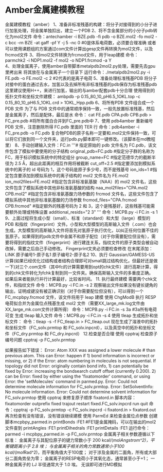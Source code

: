 # Amber金属建模教程
金属建模教程（amber）
1、准备非标准残基的构建：将分子对接得到的小分子进行加氢处理，将金属单独扣出，建立一个PDB
2、将不含金属部分的小分子pdb转化为mol2文件
命令：antechamber -i BZE.pdb -fi pdb -o BZE.mol2 -fo mol2 -c bcc -rn BZE -at gaff -pf Y -j 5 -nc 0          #0是体系电荷数，必须要合理准确
或者可以使用课题组的方案通过com文件计算出gesp文件再转换为mol2文件，以及frcmod文件
3、将mol2文件转换为frcmod文件，用于leap建模
命令：parmchk2 -i NDP1.mol2 -f mol2 -o NDP1.frcmod -a Y   
4、处理金属离子，使用amber自带脚本metalpdb2mol2.py处理，需要先去gpu里拷出来
将其放在与金属离子一个目录下
运行命令：./metalpdb2mol2.py -i FE.pdb -o FE.mol2 -c 2             #2代表的是离子电荷
5、准备处理标准残基PDB
将分子对接中的蛋白通过去水，加氢以及去掉所有非标准残基的pdb保存为标准残基pdb
这里建议使用H++，来进行加氢，输出的与amber配套pdb十分合理
使用得到的拓扑文件和坐标文件建模：
ambpdb -p 0.15_80_10_pH6.5_1OKL.top -c 0.15_80_10_pH6.5_1OKL.crd > 1OKL_Hpp.pdb
6、将所有PDB 文件组合成一个 PDB 文件
为了与 PDB 文件中的通常顺序保持一致，一般先放置标准残基，然后是金属离子，然后是配体，最后是水
命令： cat FE.pdb CPA.pdb CPB.pdb > FC_pre.pdb    #将所有蛋白合并到FC_pre.pdb中
7、使用 pdb4amber 重新编号 PDB 文件，注意删除所得 FC.pdb 里面的 TER 行
命令：pdb4amber -i FC_pre.pdb -o FC.pdb
复合物PDB的原子名称一定要和.mol2文件保持一致，可以将它们放到同一个文件夹，运行pdb.py脚本即可一键修改。（该脚本在md教程里）
8、手动创建输入文件：FC.in
'''# 指定原始的 pdb 文件名为 FC.pdb，该文件包含了模拟中要使用的分子结构
original_pdb=FC.pdb
#指定分子群的名称为 FC，用于标识模拟系统中的特定组分
group_name=FC
#指定范德华力的截断半径为 2.5 Å，超出此距离的相互作用将被截断
cut_off=2.5
#指定要添加到模拟系统中的离子的 id 号码为 1，这个号码是原子多少号，而不是残基号
ion_ids=1
#指定包含要添加到模拟系统中的离子结构的 mol2 文件名为 FE.mol2
ion_mol2files=FE.mol2
#指定包含非标准氨基酸（NAA）的 mol2 文件名，这些文件包含了模拟系统中其他非标准氨基酸的结构
naa_mol2files="CPA.mol2 CPB.mol2"
#指定包含非标准氨基酸力场参数的 frcmod 文件名，这些文件包含了模拟系统中其他非标准氨基酸的力场参数
frcmod_files="CPA.frcmod CPB.frcmod"
#指定额外的残基号码为 2 和 3，这个是残基好，这些残基可能需要额外处理或特殊设置
additional_resids="2 3" '''
命令：MCPB.py -i FC.in -s 1
 9、上面过程将生成小型（small）、标准（standard）和大型（large）模型的 PDB 和指纹（fingerprint）文件。小型和大型模型的高斯输入文件（.com）也会生成。大型模型的高斯输入文件将首先对氢原子执行优化，以纠正任何位置不佳的氢原子。如果得到的pdb文件中金属不和原子配位（对于你需要配位但没有），需要将得到的指纹文件（fingerprint）进行建连关系，指纹文件的原子类型会被自动改掉，需要之后自己手动修改。
Fingerprint文夹必须要检查修改
在末尾添加：LINK 原子编号1-原子名1 原子编号2-原子名2
10、执行 Gaussian/GAMESS-US 计算(如果已经优化过结构或者结构合理即可对small跳过结构优化，但最好还是做一下)对三个.com文件（其中fc的计算需要用到opt的chk文件）进行高斯计算，得到的chk文件转化为fchk复制到同一文件夹。确保高斯输入文件的多重度正确。
如果后来者能执行并行计算最好，比较省时间。
11. 执行最终建模
需要两个chk文件，和指纹文件
命令：MCPB.py -i FC.in -s 2
观察输出文件如果没有键长键角的输出，证明成键没有被正确识别（对于你需要配位但没有），可以得到一个 FC_mcpbpy.frcmod 文件，该文件将用于 leap 建模
使用 ChgModB 执行 RESP 电荷拟合并为金属位点残基生成 mol2 文件（需要XX_large_mk.log文件由XX_large_mk.com文件计算所得）
命令：MCPB.py -i FC.in -s 3a    #3a所有电荷可变
生成 tleap 输入文件
命令：MCPB.py -i FC.in -s 4
使用 tleap 生成拓扑和坐标文件：
命令：tleap -s -f FC_tleap.in > FC_tleap.out
现在生成了溶液中的拓扑和坐标文件（FC_solv.prmtop 和 FC_solv.inpcrd），以及真空中的拓扑和坐标文件（FC_dry.prmtop 和 FC_dry.inpcrd）
12.检查是否合理
使用 cpptraj 检查原子编号问题
cpptraj -p FC_solv.prmtop

如果报告如下错误：
Error: Atom XXX was assigned a lower molecule # than previous atom. This can
Error: happen if 1) bond information is incorrect or missing, or 2) if the
Error: atom numbering in molecules is not sequential. If topology did not
Error: originally contain bond info, 1) can potentially be fixed by
Error: increasing the bondsearch cutoff offset (currently 0.200). 2) can be
Error: fixed by either using the 'fixatomorder' command, or using
Error: the 'setMolecules' command in parmed.py.
Error: Could not determine molecule information for FC_solv.prmtop.
Error: SetSolventInfo: No molecule information.
Error: Could not determine solvent information for FC_solv.prmtop
使用 cpptraj 来修复原子顺序
fixatord.in 脚本内容：
fixatomorder outprefix fixed
trajout restart fixed.FC_solv.inpcrd
run
quit
命令：cpptraj -p FC_solv.prmtop -c FC_solv.inpcrd -i fixatord.in > fixatord.out
再次检查有没有错误，没有错误继续建模
使用 ParmEd 来检查金属位点参数
创建脚本mcpbpy_parmed.in
printBonds :FE1                #FE1是金属掩码，可以在输出的mol2文件查到
printAngles :FE1
printDihedrals :FE1
printDetails :FE1
运行命令：parmed -i mcpbpy_parmed.in -p FC_solv.prmtop
金属离子相关参数遵循以下标准：
金属离子与其配位原子的键力常数小于 200 kcal/(mol*Angstrom^2)，平衡键距离小于 2.8 埃；
与金属离子相关的角力常数通常小于100 kcal/(mol*Rad^2)，而平衡角值大于100度；
对于涉及金属的二面角，所有或大部分二面角势垒为零；
金属离子的RESP电荷小于其氧化态，通常甚至小于+1；
一种金属离子的 LJ 半径通常大于 1.0 埃。
无误即可进行MD模拟
